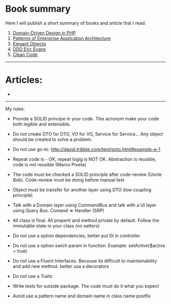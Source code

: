 # Book summary

Here I will publish a short summary of books and article that I read.

1) [Domain-Driven Design in PHP](https://github.com/dykyi-roman/book-summary/blob/master/ddd-in-php.md)
2) [Patterns of Enterprise Application Architecture](https://github.com/dykyi-roman/book-summary/blob/master/arhitektura_korporativnyh_programmnyh_prilozhenij_fauler_m.md)
3) [Elegant Objects](https://github.com/dykyi-roman/book-summary/blob/master/elegant-objects.md)
4) [DDD Eric Evans](https://github.com/dykyi-roman/book-summary/blob/master/ddd-eric-evans.md)
5) [Clean Code](https://github.com/dykyi-roman/book-summary/blob/master/clean-code.md)
____
# Articles:

* 
____

My rules:
* Provide a SOLID principe in your code. This acronym make your code both legible and extensible.

* Do not create DTO for DTO, VO for VO, Service for Service... Any object should be created to solve a problem.

* Do not use go-to. http://david.tribble.com/text/goto.html#example-e-1

* Repeat code is - OK, repeat logig is NOT OK. Abstraction is reusible, code is not reusible (Marco Piveta)

* The code must be checked a SOLID principle after code-review (Uncle Bob). Code-review must be doing before manual test

* Object must be transfer for another layer using DTO (low coupling principle)

* Talk with a Domain layer using CommandBus and talk with a UI layer using Query Bus. Comand => Handler (SRP)

* All class is final. All properti and method private by default. Follow the immutable state in your class (no setters)

* Do not use a option dependencies, better put DI in controller. 

* Do not use a option swich param in function. Example: setActive($active = true)

* Do not use a Fluent Interfaces. Becouse its difficult to maintainability and add new method. better usa a decorators

* Do not use a Traits

* Write tests for outside package. The code must do it what you expect 

* Avoid use a pattern name and domain name in class name postfix 




